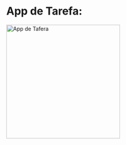 # App de Tarefa:
  <img width="300px" alt="App de Tafera" src="https://github.com/user-attachments/assets/f17786d1-38e5-49e6-b4d3-2108ffb4ee42" />
